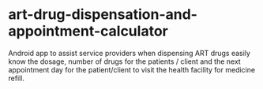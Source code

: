 # art-drug-dispensation-and-appointment-calculator
Android app to assist service providers when dispensing ART drugs easily know the dosage, number of drugs for the patients / client and the next appointment day for the patient/client to visit the health facility for medicine refill.
